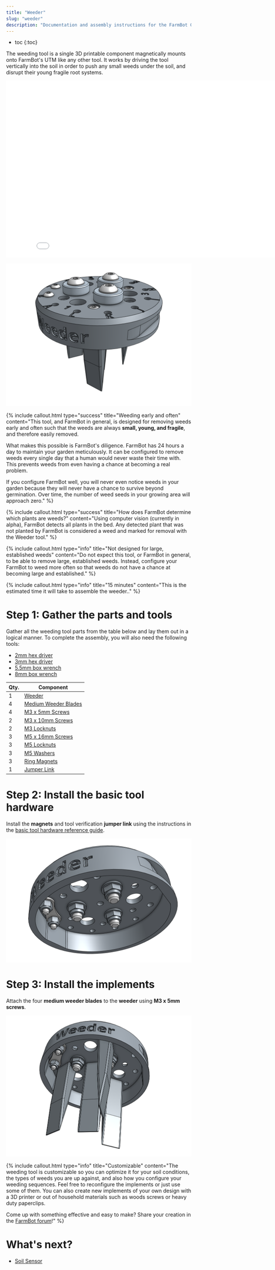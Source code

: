 ```yaml
---
title: "Weeder"
slug: "weeder"
description: "Documentation and assembly instructions for the FarmBot Genesis weeder"
---
```


* toc
{:toc}

The weeding tool is a single 3D printable component magnetically mounts onto FarmBot's UTM like any other tool. It works by driving the tool vertically into the soil in order to push any small weeds under the soil, and disrupt their young fragile root systems.

<iframe class="embedly-embed" src="//cdn.embedly.com/widgets/media.html?src=https%3A%2F%2Fwww.youtube.com%2Fembed%2FNsEdALh3ZYY%3Ffeature%3Doembed&url=http%3A%2F%2Fwww.youtube.com%2Fwatch%3Fv%3DNsEdALh3ZYY&image=https%3A%2F%2Fi.ytimg.com%2Fvi%2FNsEdALh3ZYY%2Fhqdefault.jpg&key=02466f963b9b4bb8845a05b53d3235d7&type=text%2Fhtml&schema=youtube" width="854" height="480" scrolling="no" frameborder="0" allowfullscreen></iframe>



![Screen Shot 2017-10-04 at 5.07.25 PM.png](_images/Screen_Shot_2017-10-04_at_5.07.25_PM.png)



{%
include callout.html
type="success"
title="Weeding early and often"
content="This tool, and FarmBot in general, is designed for removing weeds early and often such that the weeds are always **small, young, and fragile**, and therefore easily removed.

What makes this possible is FarmBot's diligence. FarmBot has 24 hours a day to maintain your garden meticulously. It can be configured to remove weeds every single day that a human would never waste their time with. This prevents weeds from even having a chance at becoming a real problem.

If you configure FarmBot well, you will never even notice weeds in your garden because they will never have a chance to survive beyond germination. Over time, the number of weed seeds in your growing area will approach zero."
%}



{%
include callout.html
type="success"
title="How does FarmBot determine which plants are weeds?"
content="Using computer vision (currently in alpha), FarmBot detects all plants in the bed. Any detected plant that was not planted by FarmBot is considered a weed and marked for removal with the Weeder tool."
%}



{%
include callout.html
type="info"
title="Not designed for large, established weeds"
content="Do not expect this tool, or FarmBot in general, to be able to remove large, established weeds. Instead, configure your FarmBot to weed more often so that weeds do not have a chance at becoming large and established."
%}



{%
include callout.html
type="info"
title="15 minutes"
content="This is the estimated time it will take to assemble the weeder.."
%}



# Step 1: Gather the parts and tools

Gather all the weeding tool parts from the table below and lay them out in a logical manner. To complete the assembly, you will also need the following tools:

* [2mm hex driver](../../Extras/bom/miscellaneous.md#2mm-hex-driver)
* [3mm hex driver](../../Extras/bom/miscellaneous.md#3mm-hex-driver)
* [5.5mm box wrench](../../Extras/bom/miscellaneous.md#55mm-box-wrench)
* [8mm box wrench](../../Extras/bom/miscellaneous.md#8mm-box-wrench)

|Qty.                          |Component                     |
|------------------------------|------------------------------|
|1                             |[Weeder](../../Extras/bom/plastic-parts.md#weeder)
|4                             |[Medium Weeder Blades](../../Extras/bom/plastic-parts.md#medium-weeder-blades)
|4                             |[M3 x 5mm Screws](../../Extras/bom/fasteners-and-hardware.md#m3-x-5mm-screws)
|2                             |[M3 x 10mm Screws](../../Extras/bom/fasteners-and-hardware.md#m3-x-10mm-screws)
|2                             |[M3 Locknuts](../../Extras/bom/fasteners-and-hardware.md#m3-locknuts)
|3                             |[M5 x 16mm Screws](../../Extras/bom/fasteners-and-hardware.md#m5-x-16mm-screws)
|3                             |[M5 Locknuts](../../Extras/bom/fasteners-and-hardware.md#m5-locknuts)
|3                             |[M5 Washers](../../Extras/bom/fasteners-and-hardware.md#m5-washers)
|3                             |[Ring Magnets](../../Extras/bom/miscellaneous.md#ring-magnets)
|1                             |[Jumper Link](../../Extras/bom/electronics-and-wiring.md#jumper-links)



# Step 2: Install the basic tool hardware

Install the **magnets** and tool verification **jumper link** using the instructions in the [basic tool hardware reference guide](../reference/basic-tool-hardware.md).

![Screen Shot 2017-10-04 at 5.08.21 PM.png](_images/Screen_Shot_2017-10-04_at_5.08.21_PM.png)



# Step 3: Install the implements

Attach the four **medium weeder blades** to the **weeder** using **M3 x 5mm screws**.

![Screen Shot 2017-10-04 at 5.10.55 PM.png](_images/Screen_Shot_2017-10-04_at_5.10.55_PM.png)



{%
include callout.html
type="info"
title="Customizable"
content="The weeding tool is customizable so you can optimize it for your soil conditions, the types of weeds you are up against, and also how you configure your weeding sequences. Feel free to reconfigure the implements or just use some of them. You can also create new implements of your own design with a 3D printer or out of household materials such as woods screws or heavy duty paperclips.

Come up with something effective and easy to make? Share your creation in the [FarmBot forum](http://forum.farmbot.org)!"
%}


# What's next?

 * [Soil Sensor](soil-sensor.md)
